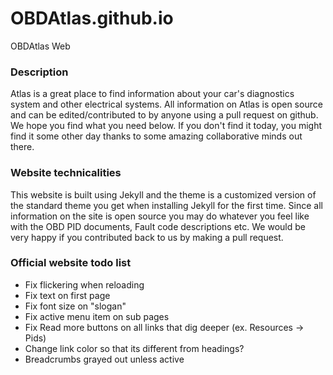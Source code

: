 # OBDAtlas.github.io
OBDAtlas Web

### Description
Atlas is a great place to find information about your car's diagnostics system and other electrical systems. All information on Atlas is open source and can be edited/contributed to by anyone using a pull request on github. We hope you find what you need below. If you don't find it today, you might find it some other day thanks to some amazing collaborative minds out there.


### Website technicalities
This website is built using Jekyll and the theme is a customized version of the standard theme you get when installing Jekyll for the first time.
Since all information on the site is open source you may do whatever you feel like with the OBD PID documents, Fault code descriptions etc. We would be very happy if you contributed back to us by making a pull request.



### Official website todo list

* Fix flickering when reloading
* Fix text on first page
* Fix font size on "slogan"
* Fix active menu item on sub pages
* Fix Read more buttons on all links that dig deeper (ex. Resources -> Pids)
* Change link color so that its different from headings?
* Breadcrumbs grayed out unless active
